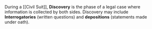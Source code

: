 During a [[Civil Suit]], **Discovery** is the phase of a legal case where information is collected by both sides. Discovery may include **Interrogatories** (written questions) and **depositions** (statements made under oath).